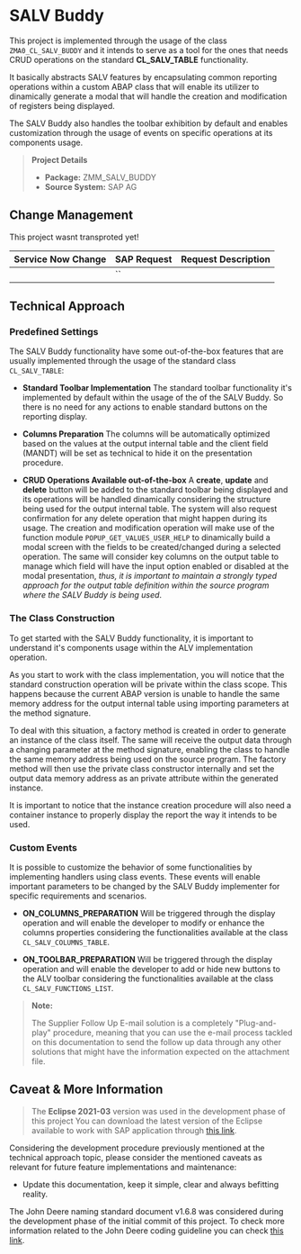 # SALV Buddy

This project is implemented through the usage of the class `ZMA0_CL_SALV_BUDDY` and it intends to serve as a tool for the ones that needs CRUD operations on the standard **CL_SALV_TABLE** functionality.

It basically abstracts SALV features by encapsulating common reporting operations within a custom ABAP class that will enable its utilizer to dinamically generate a modal that will handle the creation and modification of registers being displayed.

The SALV Buddy also handles the toolbar exhibition by default and enables customization through the usage of events on specific operations at its components usage.

> **Project Details**
> 
>  - **Package:** ZMM_SALV_BUDDY
>  - **Source System:** SAP AG

## Change Management

This project wasnt transproted yet!

|Service Now Change | SAP Request |Request Description                    |
|-------------------|-------------|---------------------------------------|
|         |``       |             |

## Technical Approach

### Predefined Settings

The SALV Buddy functionality have some out-of-the-box features that are usually implemented through the usage of the standard class `CL_SALV_TABLE`:

* **Standard Toolbar Implementation**
The standard toolbar functionality it's implemented by default within the usage of the of the SALV Buddy. So there is no need for any actions to enable standard buttons on the reporting display.

* **Columns Preparation**
The columns will be automatically optimized based on the values at the output internal table and the client field (MANDT) will be set as technical to hide it on the presentation procedure.

* **CRUD Operations Available out-of-the-box**
A **create**, **update** and **delete** button will be added to the standard toolbar being displayed and its operations will be handled dinamically considering the structure being used for the output internal table.
The system will also request confirmation for any delete operation that might happen during its usage.
The creation and modification operation will make use of the function module `POPUP_GET_VALUES_USER_HELP` to dinamically build a modal screen with the fields to be created/changed during a selected operation. The same will consider key columns on the output table to manage which field will have the input option enabled or disabled at the modal presentation, *thus, it is important to maintain a strongly typed approach for the output table definition within the source program where the SALV Buddy is being used*.

### The Class Construction

To get started with the SALV Buddy functionality, it is important to understand it's components usage within the ALV implementation operation.

As you start to work with the class implementation, you will notice that the standard construction operation will be private within the class scope. This happens because the current ABAP version is unable to handle the same memory address for the output internal table using importing parameters at the method signature.

To deal with this situation, a factory method is created in order to generate an instance of the class itself. The same will receive the output data through a changing parameter at the method signature, enabling the class to handle the same memory address being used on the source program. The factory method will then use the private class constructor internally and set the output data memory address as an private attribute within the generated instance.

It is important to notice that the instance creation procedure will also need a container instance to properly display the report the way it intends to be used.

### Custom Events

It is possible to customize the behavior of some functionalities by implementing handlers using class events. These events will enable important parameters to be changed by the SALV Buddy implementer for specific requirements and scenarios.

* **ON_COLUMNS_PREPARATION**
Will be triggered through the display operation and will enable the developer to modify or enhance the columns properties considering the functionalities available at the class `CL_SALV_COLUMNS_TABLE`.

* **ON_TOOLBAR_PREPARATION**
Will be triggered through the display operation and will enable the developer to add or hide new buttons to the ALV toolbar considering the functionalities available at the class `CL_SALV_FUNCTIONS_LIST`.

> **Note:**
> 
> The Supplier Follow Up E-mail solution is a completely "Plug-and-play" procedure, meaning that you can use the e-mail process tackled on this documentation to send the follow up data through any other solutions that might have the information expected on the attachment file. 

## Caveat & More Information

> The **Eclipse 2021-03** version was used in the development phase of this project
>  You can download the latest version of the Eclipse available to work with SAP application through [this link](https://tools.hana.ondemand.com/#abap).

Considering the development procedure previously mentioned at the technical approach topic, please consider the mentioned caveats as relevant for future feature implementations and maintenance:

* Update this documentation, keep it simple, clear and always befitting reality.

The John Deere naming standard document v1.6.8 was considered during the development phase of the initial commit of this project.
To check more information related to the John Deere coding guideline you can check [this link](http://share-internal.deere.com/teams/architecturepublications/L_Supporting%20Documents/SAP%20Materials%20-%20Summary%20Page/index.htm).

